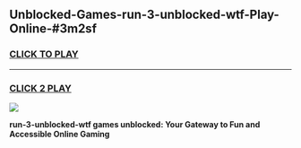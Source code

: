 
## Unblocked-Games-run-3-unblocked-wtf-Play-Online-#3m2sf
<h3>
<a href="https://premium.freeplayer.one?title=run-3-unblocked-wtf&ref=24F">CLICK TO PLAY</a></h3>
<hr>

<h3>
<a href="https://premium.freeplayer.one?title=run-3-unblocked-wtf&ref=24F">CLICK 2 PLAY</a>
  
</h3>

<a href="https://premium.freeplayer.one?title=run-3-unblocked-wtf&ref=24F/"><img src="https://clearcache.store/games.png"></a>


**run-3-unblocked-wtf games unblocked: Your Gateway to Fun and Accessible Online Gaming**
